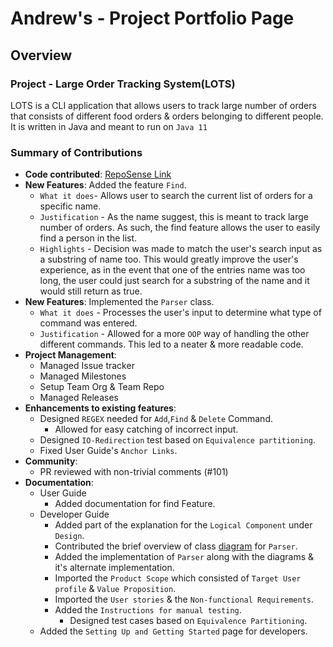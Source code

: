 # Andrew's - Project Portfolio Page

## Overview

### Project - Large Order Tracking System(LOTS)
LOTS is a CLI application that allows users to track large number of orders that consists of different food orders & orders belonging to different people.
It is written in Java and meant to run on `Java 11`

### Summary of Contributions

- **Code contributed**: [RepoSense Link](https://nus-cs2113-ay2122s1.github.io/tp-dashboard/#breakdown=true&search=andrewtkh1)
- **New Features**: Added the feature `Find`.
    - `What it does`- Allows user to search the current list of orders for a specific name.
    - `Justification` - As the name suggest, this is meant to track large number of orders.
      As such, the find feature allows the user to easily find a person in the list.
    - `Highlights` - Decision was made to match the user's search input as a substring of
      name too. This would greatly improve the user's experience, as in the event that
      one of the entries name was too long, the user could just search for a substring of the
      name and it would still return as true.
- **New Features**: Implemented the `Parser` class.
    - `What it does` - Processes the user's input to determine what type of command was entered.
    - `Justification` - Allowed for a more `OOP` way of handling the other different commands.
    This led to a neater & more readable code.
- **Project Management**:
    - Managed Issue tracker
    - Managed Milestones  
    - Setup Team Org & Team Repo
    - Managed Releases
- **Enhancements to existing features**:
    - Designed `REGEX` needed for `Add`,`Find` & `Delete` Command.
        - Allowed for easy catching of incorrect input.
    - Designed `IO-Redirection` test based on `Equivalence partitioning`.
    - Fixed User Guide's `Anchor Links`.
- **Community**:
    - PR reviewed with non-trivial comments (#101)
- **Documentation**:
    - User Guide
        - Added documentation for find Feature.
    - Developer Guide
        - Added part of the explanation for the `Logical Component` under `Design`.
        - Contributed the brief overview of class [diagram](https://raw.githubusercontent.com/AY2122S1-CS2113-T13-2/tp/master/UMLdiagrams/ParserDiagrams/ParserClassDiag-Page-1.jpg) for `Parser`.
        - Added the implementation of `Parser` along with the diagrams & it's alternate implementation.
        - Imported the `Product Scope` which consisted of `Target User profile` & `Value Proposition`.
        - Imported the `User stories` & the `Non-functional Requirements`.
        - Added the `Instructions for manual testing`.
            - Designed test cases based on `Equivalence Partitioning`.
    - Added the `Setting Up and Getting Started` page for developers.